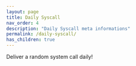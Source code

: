 ```yaml
---
layout: page
title: Daily Syscall
nav_order: 4
description: "Daily Syscall meta informations"
permalink: /daily-syscall/
has_children: true
---
```


Deliver a random system call daily!

